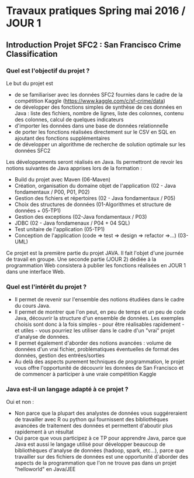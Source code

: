 # Travaux pratiques Spring mai 2016 / JOUR 1
## Introduction Projet SFC2 : San Francisco Crime Classification
### Quel est l'objectif du projet ?
Le but du projet est 
- de se familiariser avec les données SFC2 fournies dans le cadre de la compétition Kaggle (https://www.kaggle.com/c/sf-crime/data)
- de développer des fonctions simples de synthèse de ces données en Java : liste des fichiers, nombre de lignes, liste des colonnes, contenu des colonnes, calcul de quelques indicateurs
- d'importer les données dans une base de données relationnelle
- de porter les fonctions réalisées directement sur le CSV en SQL en ajoutant des fonctions supplémentaires
- de développer un algorithme de recherche de solution optimale sur les données SFC2

Les développements seront réalisés en Java. Ils permettront de revoir les notions suivantes de Java apprises lors de la formation :
- Build du projet avec Maven (06-Maven)
- Création, organisation du domaine objet de l'application (02 - Java fondamentaux / P00, P01, P02)
- Gestion des fichiers et répertoires (02 - Java fondamentaux / P05)
- Choix des structures de données (01-Algorithmes et structure de données + 05-TP1)
- Gestion des exceptions (02-Java fondamentaux / P03)
- JDBC (02 - Java fondamenaux / P04  + 04 SQL)
- Test unitaire de l'application (05-TP1)
- Conception de l'application (code => test => design => refactor =>...) (03-UML)

Ce projet est la première partie du projet JAVA. Il fait l'objet d'une journée de travail en groupe.
Une seconde partie (JOUR 2) dédiée à la programmation Web consistera à publier les fonctions réalisées en JOUR 1 dans une interface Web.

### Quel est l'intérêt du projet ?
- Il permet de revenir sur l'ensemble des notions étudiées dans le cadre du cours Java.
- Il permet de montrer que l'on peut, en peu de temps et un peu de code Java, découvrir la structure d'un ensemble de données. Les exemples choisis sont donc à la fois simples - pour être réalisables rapidement - et utiles - vous pourriez les utiliser dans le cadre d'un "vrai" projet d'analyse de données.
- Il permet également d'aborder des notions avancées : volume de données d'un vrai fichier, problématiques éventuelles de format des données, gestion des entrées/sorties
- Au delà des aspects purement techniques de programmation, le projet vous offre l'opportunité de découvrir les données de San Francisco et de commencer à participer à une vraie compétition Kaggle
 
### Java est-il un langage adapté à ce projet ?
Oui et non :
- Non parce que la plupart des analystes de données vous suggéreraient de travailler avec R ou python qui fournissent des bibliothéques avancées de traitement des données et permettent d'aboutir plus rapidement à un résultat
- Oui parce que vous participez à ce TP pour apprendre Java, parce que Java est aussi le langage utilisé pour développer beaucoup de bibliothèques d'analyse de données (hadoop, spark, etc...), parce que travailler sur des fichiers de données est une opportunité d'aborder des aspects de la programmation que l'on ne trouve pas dans un projet "helloworld" en Java/JEE

